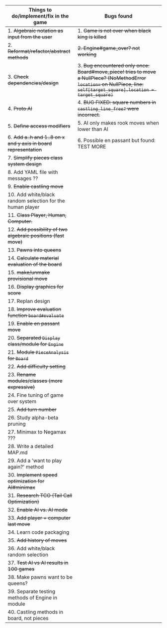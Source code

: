 | Things to do/implement/fix in the game | Bugs found |
| ---------------------------------------|--------------------------------- |
| 1. ~~Algebraic notation as input from the user~~ | 1. ~~Game is not over when black king is killed~~
| 2. ~~Reformat/refactor/abstract methods~~ | ~~2. Engine#game_over? not working~~
| 3. ~~Check dependencies/design~~ | 3. ~~Bug encountered only once: Board#move_piece! tries to move a NullPiece? (NoMethodError `location=` on NullPiece, line: `self[target_square].location = target_square)`~~
| 4. ~~Proto AI~~ | 4. ~~BUG FIXED: square numbers in `castling_line_free?` were incorrect.~~
| 5. ~~Define access modifiers~~ | 5. AI only makes rook moves when lower than AI
| 6. ~~Add a..h and 1..8 on x and y axis in board representation~~ | 6. Possible en passant but found: TEST MORE
| 7. ~~Simplify pieces class system design~~ |
| 8. Add YAML file with messages ?? |
| 9. ~~Enable castling move~~ |
| 10. Add white/black random selection for the human player |
| 11. ~~Class Player, Human, Computer.~~ |
| 12. ~~Add possibility of two algebraic positions (fast move)~~ |
| 13. ~~Pawns into queens~~ |
| 14. ~~Calculate material evaluation of the board~~ |
| 15. ~~make/unmake provisional move~~ |
| 16. ~~Display graphics for score~~ |
| 17. Replan design |
| 18. ~~Improve evaluation function `board#evaluate`~~ |
| 19. ~~Enable en passant move~~ |
| 20. ~~Separated `Display` class/module for `Engine`~~ |
| 21. ~~Module `PieceAnalysis` for `Board`~~ |
| 22. ~~Add difficulty setting~~ |
| 23. ~~Rename modules/classes (more expressive)~~ |
| 24. Fine tuning of game over system |
| 25. ~~Add turn number~~ |
| 26. Study alpha-beta pruning |
| 27. Minimax to Negamax ??? |
| 28. Write a detailed MAP.md |
| 29. Add a 'want to play again?' method |
| 30. ~~Implement speed optimization for AI#minimax~~ |
| 31. ~~Research TCO (Tail Call Optimization)~~ |
| 32. ~~Enable AI vs. AI mode~~ |
| 33. ~~Add player + computer last move~~ |
| 34. Learn code packaging |
| 35. ~~Add history of moves~~ |
| 36. Add white/black random selection |
| 37. ~~Test AI vs AI results in 100 games~~ |
| 38. Make pawns want to be queens? |
| 39. Separate testing methods of Engine in module |
| 40. Castling methods in board, not pieces |
